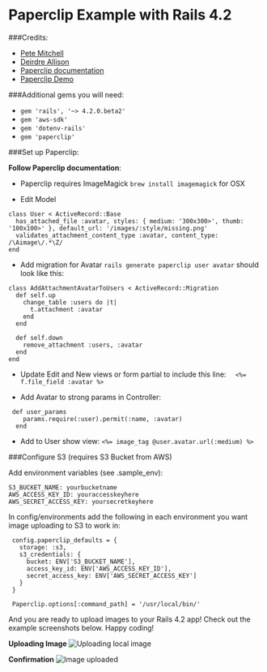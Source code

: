 # Paperclip Example with Rails 4.2

###Credits:
* [Pete Mitchell](https://github.com/petemmitchell)
* [Deirdre Allison](https://github.com/deirdreallison)
* [Paperclip documentation](https://github.com/thoughtbot/paperclip)
* [Paperclip Demo](https://github.com/thoughtbot/paperclip_demo)

###Additional gems you will need:
* `gem 'rails', '~> 4.2.0.beta2'`
* `gem 'aws-sdk'`
* `gem 'dotenv-rails'`
* `gem 'paperclip'`

###Set up Paperclip:

**Follow Paperclip documentation**:

* Paperclip requires ImageMagick
```brew install imagemagick``` for OSX

* Edit Model
```
class User < ActiveRecord::Base
  has_attached_file :avatar, styles: { medium: '300x300>', thumb: '100x100>' }, default_url: '/images/:style/missing.png'
  validates_attachment_content_type :avatar, content_type: /\Aimage\/.*\Z/
end
```

* Add migration for Avatar
```rails generate paperclip user avatar```
should look like this:
```
class AddAttachmentAvatarToUsers < ActiveRecord::Migration
  def self.up
    change_table :users do |t|
      t.attachment :avatar
    end
  end

  def self.down
    remove_attachment :users, :avatar
  end
end
```

* Update Edit and New views or form partial to include this line:
```  <%= f.file_field :avatar %>```

* Add Avatar to strong params in Controller:
```
 def user_params
    params.require(:user).permit(:name, :avatar)
  end
  ```

* Add to User show view:
```<%= image_tag @user.avatar.url(:medium) %>```


###Configure S3 (requires S3 Bucket from AWS)

Add environment variables (see .sample_env):
```
S3_BUCKET_NAME: yourbucketname
AWS_ACCESS_KEY_ID: youraccesskeyhere
AWS_SECRET_ACCESS_KEY: yoursecretkeyhere
```

In config/environments add the following in each environment you want image uploading to S3 to work in:
 ```
  config.paperclip_defaults = {
    storage: :s3,
    s3_credentials: {
      bucket: ENV['S3_BUCKET_NAME'],
      access_key_id: ENV['AWS_ACCESS_KEY_ID'],
      secret_access_key: ENV['AWS_SECRET_ACCESS_KEY']
    }
  }

  Paperclip.options[:command_path] = '/usr/local/bin/'
  ```

And you are ready to upload images to your Rails 4.2 app! Check out the example
screenshots below. Happy coding!

**Uploading Image**
![Uploading local image](http://dl.dropbox.com/s/xc3ceat9yu3vd88/Screen%20Shot%202014-10-19%20at%203.20.59%20PM.png?dl=0)

**Confirmation**
![Image uploaded](http://dl.dropbox.com/s/14ta3p7b5vkz9ax/Screen%20Shot%202014-10-19%20at%203.21.31%20PM.png?dl=0)
